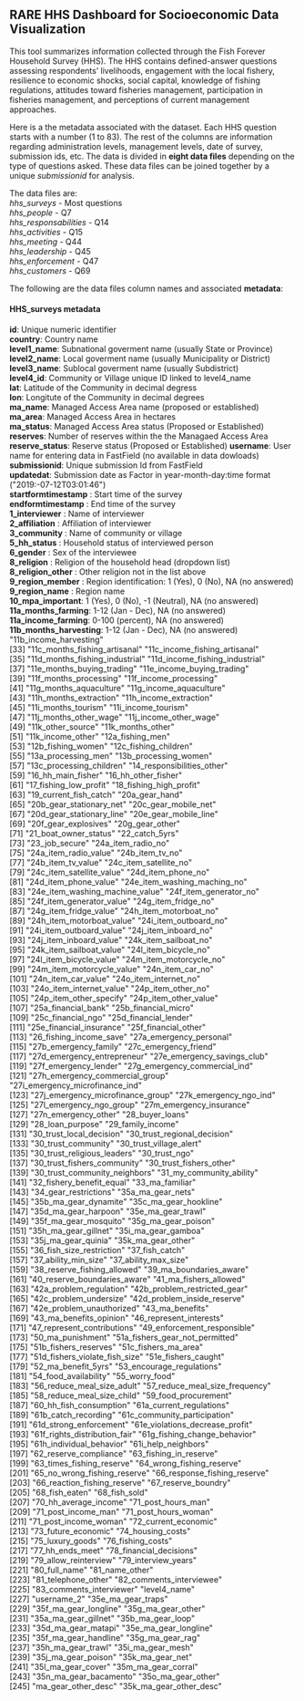 ## RARE HHS Dashboard for Socioeconomic Data Visualization

This tool summarizes information collected through the Fish Forever Household Survey (HHS). The HHS contains defined-answer questions assessing respondents’ livelihoods, engagement with the local fishery, resilience to economic shocks, social capital, knowledge of fishing regulations, attitudes toward fisheries management, participation in fisheries management, and perceptions of current management approaches.

Here is a the metadata associated with the dataset. Each HHS question starts with a number (1 to 83). The rest of the columns are information regarding administration levels, management levels, date of survey, submission ids, etc. The data is divided in **eight data files** depending on the type of questions asked. These data files can be joined together by a unique *submissionid* for analysis.


The data files are:       
*hhs_surveys* - Most questions         
*hhs_people* - Q7     
*hhs_responsabilities* - Q14      
*hhs_activities* - Q15      
*hhs_meeting* - Q44     
*hhs_leadership* - Q45      
*hhs_enforcement* - Q47         
*hhs_customers* - Q69     

The following are the data files column names and associated **metadata**:

#### HHS_surveys metadata

**id**:  Unique numeric identifier  
**country**: Country name    
**level1_name**: Subnational goverment name (usually State or Province)    
**level2_name**: Local goverment name (usually Municipality or District)     
**level3_name**: Sublocal goverment name (usually Subdistrict)     
**level4_id**: Community or Village unique ID linked to level4_name      
**lat**: Latitude of the Community in decimal degress      
**lon**: Longitute of the Community in decimal degrees       
**ma_name**: Managed Access Area name (proposed or established)        
**ma_area**: Managed Access Area in hectares   
**ma_status**: Managed Access Area status (Proposed or Established)       
**reserves**: Number of reserves within the the Managaed Access Area         
**reserve_status**: Reserve status (Proposed or Established)
**username**: User name for entering data in FastField (no available in data dowloads)   
**submissionid**: Unique submission Id from FastField    
**updatedat**: Submission date as Factor in year-month-day:time format ("2019:-07-12T03:01:46")   
**startformtimestamp** : Start time of the survey     
**endformtimestamp** : End time of the survey       
**1_interviewer** : Name of interviewer   
**2_affiliation** : Affiliation of interviewer       
**3_community** : Name of community or village    
**5_hh_status** : Household status of interviewed person                        
**6_gender** : Sex of the interviewee   
**8_religion** : Religion of the household head (dropdown list)   
**8_religion_other** : Other religion not in the list above     
**9_region_member** : Region identification: 1 (Yes), 0 (No), NA (no answered)    
**9_region_name** : Region name   
**10_mpa_important**: 1 (Yes), 0 (No), -1 (Neutral), NA (no answered)     
**11a_months_farming**: 1-12 (Jan - Dec), NA (no answered)      
**11a_income_farming**: 0-100 (percent), NA (no answered)       
**11b_months_harvesting**: 1-12 (Jan - Dec), NA (no answered)               
"11b_income_harvesting"           
 [33] "11c_months_fishing_artisanal"     "11c_income_fishing_artisanal"    
 [35] "11d_months_fishing_industrial"    "11d_income_fishing_industrial"   
 [37] "11e_months_buying_trading"        "11e_income_buying_trading"       
 [39] "11f_months_processing"            "11f_income_processing"           
 [41] "11g_months_aquaculture"           "11g_income_aquaculture"          
 [43] "11h_months_extraction"            "11h_income_extraction"           
 [45] "11i_months_tourism"               "11i_income_tourism"              
 [47] "11j_months_other_wage"            "11j_income_other_wage"           
 [49] "11k_other_source"                 "11k_months_other"                
 [51] "11k_income_other"                 "12a_fishing_men"                 
 [53] "12b_fishing_women"                "12c_fishing_children"            
 [55] "13a_processing_men"               "13b_processing_women"            
 [57] "13c_processing_children"          "14_responsibilities_other"       
 [59] "16_hh_main_fisher"                "16_hh_other_fisher"              
 [61] "17_fishing_low_profit"            "18_fishing_high_profit"          
 [63] "19_current_fish_catch"            "20a_gear_hand"                   
 [65] "20b_gear_stationary_net"          "20c_gear_mobile_net"             
 [67] "20d_gear_stationary_line"         "20e_gear_mobile_line"            
 [69] "20f_gear_explosives"              "20g_gear_other"                  
 [71] "21_boat_owner_status"             "22_catch_5yrs"                   
 [73] "23_job_secure"                    "24a_item_radio_no"               
 [75] "24a_item_radio_value"             "24b_item_tv_no"                  
 [77] "24b_item_tv_value"                "24c_item_satellite_no"           
 [79] "24c_item_satellite_value"         "24d_item_phone_no"               
 [81] "24d_item_phone_value"             "24e_item_washing_maching_no"     
 [83] "24e_item_washing_machine_value"   "24f_item_generator_no"           
 [85] "24f_item_generator_value"         "24g_item_fridge_no"              
 [87] "24g_item_fridge_value"            "24h_item_motorboat_no"           
 [89] "24h_item_motorboat_value"         "24i_item_outboard_no"            
 [91] "24i_item_outboard_value"          "24j_item_inboard_no"             
 [93] "24j_item_inboard_value"           "24k_item_sailboat_no"            
 [95] "24k_item_sailboat_value"          "24l_item_bicycle_no"             
 [97] "24l_item_bicycle_value"           "24m_item_motorcycle_no"          
 [99] "24m_item_motorcycle_value"        "24n_item_car_no"                 
[101] "24n_item_car_value"               "24o_item_internet_no"            
[103] "24o_item_internet_value"          "24p_item_other_no"               
[105] "24p_item_other_specify"           "24p_item_other_value"            
[107] "25a_financial_bank"               "25b_financial_micro"             
[109] "25c_financial_ngo"                "25d_financial_lender"            
[111] "25e_financial_insurance"          "25f_financial_other"             
[113] "26_fishing_income_save"           "27a_emergency_personal"          
[115] "27b_emergency_family"             "27c_emergency_friend"            
[117] "27d_emergency_entrepreneur"       "27e_emergency_savings_club"      
[119] "27f_emergency_lender"             "27g_emergency_commercial_ind"    
[121] "27h_emergency_commercial_group"   "27i_emergency_microfinance_ind"  
[123] "27j_emergency_microfinance_group" "27k_emergency_ngo_ind"           
[125] "27l_emergency_ngo_group"          "27m_emergency_insurance"         
[127] "27n_emergency_other"              "28_buyer_loans"                  
[129] "28_loan_purpose"                  "29_family_income"                
[131] "30_trust_local_decision"          "30_trust_regional_decision"      
[133] "30_trust_community"               "30_trust_village_alert"          
[135] "30_trust_religious_leaders"       "30_trust_ngo"                    
[137] "30_trust_fishers_community"       "30_trust_fishers_other"          
[139] "30_trust_community_neighbors"     "31_my_community_ability"         
[141] "32_fishery_benefit_equal"         "33_ma_familiar"                  
[143] "34_gear_restrictions"             "35a_ma_gear_nets"                
[145] "35b_ma_gear_dynamite"             "35c_ma_gear_hookline"            
[147] "35d_ma_gear_harpoon"              "35e_ma_gear_trawl"               
[149] "35f_ma_gear_mosquito"             "35g_ma_gear_poison"              
[151] "35h_ma_gear_gillnet"              "35i_ma_gear_gamboa"              
[153] "35j_ma_gear_quinia"               "35k_ma_gear_other"               
[155] "36_fish_size_restriction"         "37_fish_catch"                   
[157] "37_ability_min_size"              "37_ability_max_size"             
[159] "38_reserve_fishing_allowed"       "39_ma_boundaries_aware"          
[161] "40_reserve_boundaries_aware"      "41_ma_fishers_allowed"           
[163] "42a_problem_regulation"           "42b_problem_restricted_gear"     
[165] "42c_problem_undersize"            "42d_problem_inside_reserve"      
[167] "42e_problem_unauthorized"         "43_ma_benefits"                  
[169] "43_ma_benefits_opinion"           "46_represent_interests"          
[171] "47_represent_contributions"       "49_enforcement_responsible"      
[173] "50_ma_punishment"                 "51a_fishers_gear_not_permitted"  
[175] "51b_fishers_reserves"             "51c_fishers_ma_area"             
[177] "51d_fishers_violate_fish_size"    "51e_fishers_caught"              
[179] "52_ma_benefit_5yrs"               "53_encourage_regulations"        
[181] "54_food_availability"             "55_worry_food"                   
[183] "56_reduce_meal_size_adult"        "57_reduce_meal_size_frequency"   
[185] "58_reduce_meal_size_child"        "59_food_procurement"             
[187] "60_hh_fish_consumption"           "61a_current_regulations"         
[189] "61b_catch_recording"              "61c_community_participation"     
[191] "61d_strong_enforcement"           "61e_violations_decrease_profit"  
[193] "61f_rights_distribution_fair"     "61g_fishing_change_behavior"     
[195] "61h_individual_behavior"          "61i_help_neighbors"              
[197] "62_reserve_compliance"            "63_fishing_in_reserve"           
[199] "63_times_fishing_reserve"         "64_wrong_fishing_reserve"        
[201] "65_no_wrong_fishing_reserve"      "66_response_fishing_reserve"     
[203] "66_reaction_fishing_reserve"      "67_reserve_boundry"              
[205] "68_fish_eaten"                    "68_fish_sold"                    
[207] "70_hh_average_income"             "71_post_hours_man"               
[209] "71_post_income_man"               "71_post_hours_woman"             
[211] "71_post_income_woman"             "72_current_economic"             
[213] "73_future_economic"               "74_housing_costs"                
[215] "75_luxury_goods"                  "76_fishing_costs"                
[217] "77_hh_ends_meet"                  "78_financial_decisions"          
[219] "79_allow_reinterview"             "79_interview_years"              
[221] "80_full_name"                     "81_name_other"                   
[223] "81_telephone_other"               "82_comments_interviewee"         
[225] "83_comments_interviewer"          "level4_name"                     
[227] "username_2"                       "35e_ma_gear_traps"               
[229] "35f_ma_gear_longline"             "35g_ma_gear_other"               
[231] "35a_ma_gear_gillnet"              "35b_ma_gear_loop"                
[233] "35d_ma_gear_matapi"               "35e_ma_gear_longline"            
[235] "35f_ma_gear_handline"             "35g_ma_gear_rag"                 
[237] "35h_ma_gear_trawl"                "35i_ma_gear_mesh"                
[239] "35j_ma_gear_poison"               "35k_ma_gear_net"                 
[241] "35l_ma_gear_cover"                "35m_ma_gear_corral"              
[243] "35n_ma_gear_bacamento"            "35o_ma_gear_other"               
[245] "ma_gear_other_desc"               "35k_ma_gear_other_desc"     

